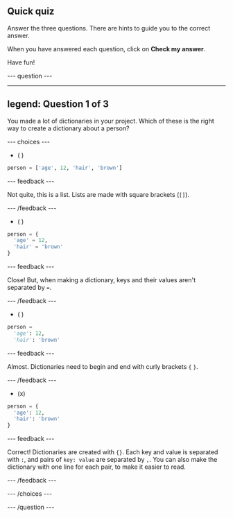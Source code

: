 ## Quick quiz

Answer the three questions. There are hints to guide you to the correct answer.

When you have answered each question, click on **Check my answer**.

Have fun!

--- question ---

---
legend: Question 1 of 3
---

You made a lot of dictionaries in your project. Which of these is the right way to create a dictionary about a person?

--- choices ---

- ( )
```python
person = ['age', 12, 'hair', 'brown']
```

  --- feedback ---

  Not quite, this is a list. Lists are made with square brackets (`[]`).

  --- /feedback ---

- ( )
```python
person = {
  'age' = 12,
  'hair' = 'brown'
}
```

  --- feedback ---

  Close! But, when making a dictionary, keys and their values aren't separated by `=`.

  --- /feedback ---

- ( )
```python
person = 
  'age': 12,
  'hair': 'brown'

```

  --- feedback ---

  Almost. Dictionaries need to begin and end with curly brackets `{` `}`.

  --- /feedback ---

- (x)
```python
person = {
  'age': 12,
  'hair': 'brown'
}
```

  --- feedback ---

  Correct! Dictionaries are created with `{}`. Each key and value is separated with `:`, and pairs of `key: value` are separated by `,`. You can also make the dictionary with one line for each pair, to make it easier to read.

  --- /feedback ---

--- /choices ---

--- /question ---
